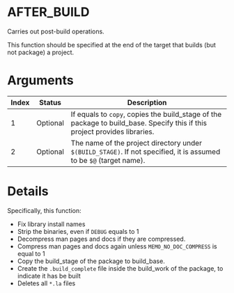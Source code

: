 # AFTER_BUILD

Carries out post-build operations.

This function should be specified at the end of the target that builds
(but not package) a project.

# Arguments

| Index | Status | Description |
|-------|--------|-------------|
| 1 | Optional | If equals to `copy`, copies the build_stage of the package to build_base. Specify this if this project provides libraries. |
| 2 | Optional | The name of the project directory under `$(BUILD_STAGE)`. If not specified, it is assumed to be `$@` (target name).                |

# Details

Specifically, this function:

- Fix library install names
- Strip the binaries, even if `DEBUG` equals to 1
- Decompress man pages and docs if they are compressed.
- Compress man pages and docs again unless `MEMO_NO_DOC_COMPRESS` is equal to 1
- Copy the build_stage of the package to build_base.
- Create the `.build_complete` file inside the build_work of the package, to indicate it has be built
- Deletes all `*.la` files
